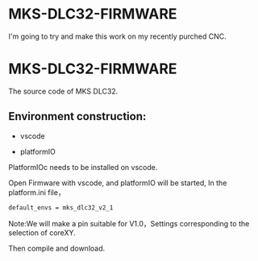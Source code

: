 # MKS-DLC32-FIRMWARE
I'm going to try and make this work on my recently purched CNC.

# MKS-DLC32-FIRMWARE
The source code of MKS DLC32.

## Environment construction:

- vscode

- platformIO

PlatformIOc needs to be installed on vscode.

Open Firmware with vscode, and platformIO will be started, In the platform.ini file，

`default_envs = mks_dlc32_v2_1` 

Note:We will make a pin suitable for V1.0，Settings corresponding to the selection of coreXY.

Then compile and download.


